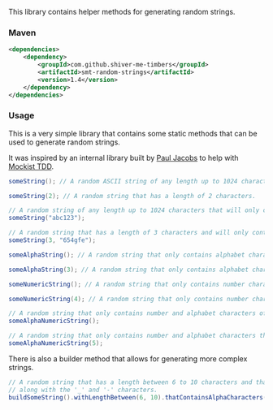 <!---
Copyright 2015 Karl Bennett

Licensed under the Apache License, Version 2.0 (the "License");
you may not use this file except in compliance with the License.
You may obtain a copy of the License at

    http://www.apache.org/licenses/LICENSE-2.0

Unless required by applicable law or agreed to in writing, software
distributed under the License is distributed on an "AS IS" BASIS,
WITHOUT WARRANTIES OR CONDITIONS OF ANY KIND, either express or implied.
See the License for the specific language governing permissions and
limitations under the License.
-->
This library contains helper methods for generating random strings.

### Maven

```xml
<dependencies>
    <dependency>
        <groupId>com.github.shiver-me-timbers</groupId>
        <artifactId>smt-random-strings</artifactId>
        <version>1.4</version>
    </dependency>
</dependencies>
```
### Usage

This is a very simple library that contains some static methods that can be used to generate random strings.

It was inspired by an internal library built by [Paul Jacobs](https://www.linkedin.com/profile/view?id=5717945) to help
with [Mockist TDD](http://martinfowler.com/articles/mocksArentStubs.html#ClassicalAndMockistTesting).

```java
someString(); // A random ASCII string of any length up to 1024 characters.

someString(2); // A random string that has a length of 2 characters.

// A random string of any length up to 1024 characters that will only contains the characters 'a', 'b', 'c', '1', '2', or '3'.
someString("abc123");

// A random string that has a length of 3 characters and will only contain the characters '6', '5', '4', 'g', 'f', or 'e'.
someString(3, "654gfe");

someAlphaString(); // A random string that only contains alphabet characters of any length up to 1024 characters.

someAlphaString(3); // A random string that only contains alphabet characters that has a length of 3 characters.

someNumericString(); // A random string that only contains number characters of any length up to 1024 characters.

someNumericString(4); // A random string that only contains number characters that has a length of 4 characters.

// A random string that only contains number and alphabet characters of any length up to 1024 characters.
someAlphaNumericString();

// A random string that only contains number and alphabet characters that has a length of 5 characters.
someAlphaNumericString(5);
```

There is also a builder method that allows for generating more complex strings.

```java
// A random string that has a length between 6 to 10 characters and that can also contain all the alphabet characters
// along with the '_' and '-' characters.
buildSomeString().withLengthBetween(6, 10).thatContainsAlphaCharacters().thatContains("_-").build();
```